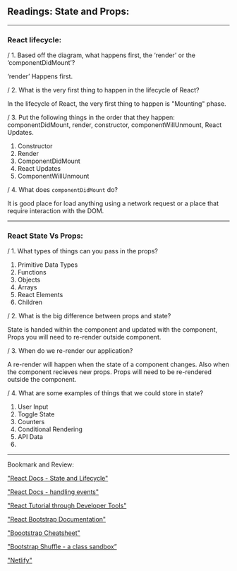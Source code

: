 ## Readings: State and Props:

---

### React lifecycle:

/ 1. Based off the diagram, what happens first, the ‘render’ or the ‘componentDidMount’?

‘render’ Happens first.

/ 2. What is the very first thing to happen in the lifecycle of React?

In the lifecycle of React, the very first thing to happen is "Mounting" phase.

/  3. Put the following things in the order that they happen: componentDidMount, render, constructor, componentWillUnmount, React Updates.
1. Constructor
1. Render
1. ComponentDidMount
1. React Updates
1. ComponentWillUnmount

/ 4. What does `componentDidMount` do?

It is good place for load anything using a network request or a place that require interaction with the DOM.  


---

### React State Vs Props:

/ 1. What types of things can you pass in the props?

1. Primitive Data Types
1. Functions
1. Objects
1. Arrays
1. React Elements
1. Children


/ 2. What is the big difference between props and state?

State is handed within the component and updated with the component, Props you will need to  re-render outside component. 

/ 3. When do we re-render our application?

A re-render will happen when the state of a component changes. Also when the component recieves new props.  Props will need to be re-rendered outside the component. 

/ 4. What are some examples of things that we could store in state?
1. User Input
1. Toggle State
1. Counters
1. Conditional Rendering
1. API Data
1. 

---

Bookmark and Review:

["React Docs - State and Lifecycle"](https://legacy.reactjs.org/docs/state-and-lifecycle.html)

["React Docs - handling events"](https://legacy.reactjs.org/docs/handling-events.html)

["React Tutorial through Developer Tools"](https://react.dev/learn/tutorial-tic-tac-toe)

["React Bootstrap Documentation"](https://react-bootstrap.github.io/)

["Boootstrap Cheatsheet"](https://getbootstrap.com/docs/5.0/examples/cheatsheet/)

["Bootstrap Shuffle - a class sandbox”](https://bootstrapshuffle.com/classes)

["Netlify"](https://www.netlify.com/)
